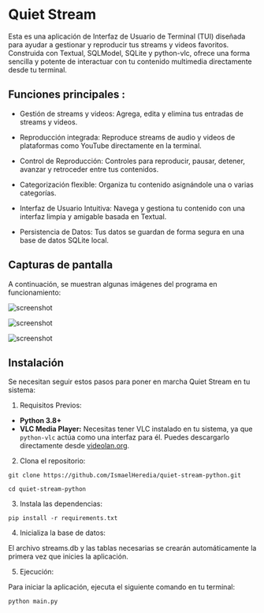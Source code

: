 # Quiet Stream

Esta es una aplicación de Interfaz de Usuario de Terminal (TUI) diseñada para ayudar a gestionar y reproducir tus streams y videos favoritos. Construida con Textual, SQLModel, SQLite y python-vlc, ofrece una forma sencilla y potente de interactuar con tu contenido multimedia directamente desde tu terminal.

## Funciones principales : 

- Gestión de streams y videos: Agrega, edita y elimina tus entradas de streams y videos.

- Reproducción integrada: Reproduce streams de audio y videos de plataformas como YouTube directamente en la terminal.

- Control de Reproducción: Controles para reproducir, pausar, detener, avanzar y retroceder entre tus contenidos.

- Categorización flexible: Organiza tu contenido asignándole una o varias categorías.

- Interfaz de Usuario Intuitiva: Navega y gestiona tu contenido con una interfaz limpia y amigable basada en Textual.

- Persistencia de Datos: Tus datos se guardan de forma segura en una base de datos SQLite local.

## Capturas de pantalla

A continuación, se muestran algunas imágenes del programa en funcionamiento:

![screenshot](https://blogger.googleusercontent.com/img/b/R29vZ2xl/AVvXsEhxaMq4llntag73k0AKVQUOHdgi9nMJCpQuezSgJghyEcbikYuccz0m6a2o5eF-qu22rO5q6FrdDpGaYXDsW8QfFzxyQg5q56sfCMnAYadlLej7fOraOEuC8mKkS4WD3HH5n4RUPdtc11koC1iTUq0A0WsL0A4-408k5v7Bgxch9lO3iXm4pVipg_ZJ3UQ/s1112/1.png)

![screenshot](https://blogger.googleusercontent.com/img/b/R29vZ2xl/AVvXsEhs5Y4aqwUYdckCo5xdh630GlFsQYjtnDvMdhvavupbcnGndn_yKgU1zp_ITdvy88RIIAvpjE9Y-OZlrSqUnK-ZKgmwX2US8pmOYFJdk3Z-9zctKjsqp0KqeFmkO5tDg4rO9HFLwkQ1Y6DyvE-BmVNOHA3I3UWFLPGdgHOeWm04OgP11FpNti4_yorVmh8/s1110/2.png)

![screenshot](https://blogger.googleusercontent.com/img/b/R29vZ2xl/AVvXsEgcBUmvHaKalrqnlhLuFfozBht9TVe6_yc-O9XdIk1BXJNvBS8PfwSiWNvF63qhKnsy4sYpQ2PqTqHtEjS75ynWJJdpHsJIopfDrqaYLooZ18AIRhA3pNXnVtzI7TSB16eAo5hyWf_f_09U7a8oPXoQ0sEFPw42TQT17E1Izlv5iWyOITLS9XdjFLbpvaE/s1110/3.png)

## Instalación

Se necesitan seguir estos pasos para poner en marcha Quiet Stream en tu sistema:

1. Requisitos Previos:

* **Python 3.8+**
* **VLC Media Player:** Necesitas tener VLC instalado en tu sistema, ya que `python-vlc` actúa como una interfaz para él. Puedes descargarlo directamente desde [videolan.org](https://www.videolan.org/vlc/).

2. Clona el repositorio:

```
git clone https://github.com/IsmaelHeredia/quiet-stream-python.git
```

```
cd quiet-stream-python
```

3. Instala las dependencias:

```
pip install -r requirements.txt
```

4. Inicializa la base de datos:

El archivo streams.db y las tablas necesarias se crearán automáticamente la primera vez que inicies la aplicación.

5. Ejecución:

Para iniciar la aplicación, ejecuta el siguiente comando en tu terminal:

```
python main.py
```